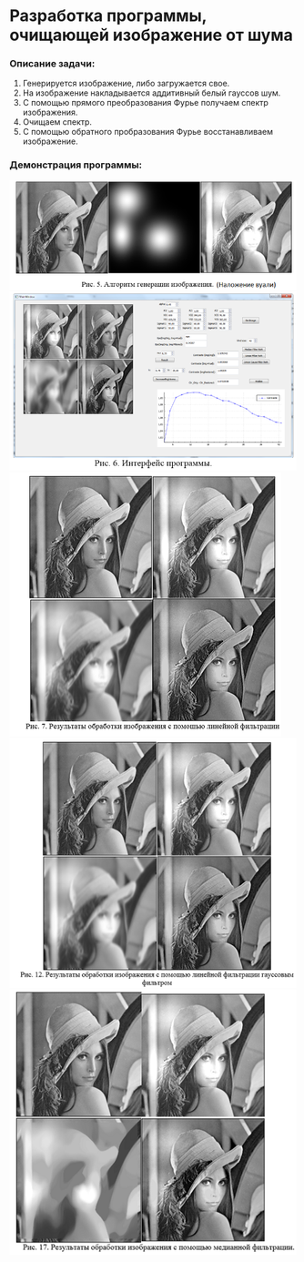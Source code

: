 # Разработка программы, очищающей изображение от шума
  
### Описание задачи:  
1. Генерируется изображение, либо загружается свое.  
2. На изображение накладывается аддитивный белый гауссов шум.  
3. С помощью прямого преобразования Фурье получаем спектр изображения.
4. Очищаем спектр.
5. С помощью обратного пробразования Фурье восстанавливаем изображение.
      
### Демонстрация программы:  
![Alt text](https://github.com/AlexeySource/Learning/blob/master/K5_Z3_IT_Image_Filtration/screenshots/Filtration1.png?raw=true)    
![Alt text](https://github.com/AlexeySource/Learning/blob/master/K5_Z3_IT_Image_Filtration/screenshots/Filtration2.png?raw=true)    
![Alt text](https://github.com/AlexeySource/Learning/blob/master/K5_Z3_IT_Image_Filtration/screenshots/Filtration3.png?raw=true)  
![Alt text](https://github.com/AlexeySource/Learning/blob/master/K5_Z3_IT_Image_Filtration/screenshots/Filtration4.png?raw=true)  
![Alt text](https://github.com/AlexeySource/Learning/blob/master/K5_Z3_IT_Image_Filtration/screenshots/Filtration5.png?raw=true)  
 
